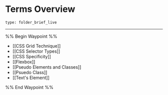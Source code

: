 # Terms Overview
 
```ccard
type: folder_brief_live
```
 
---

%% Begin Waypoint %%
- [[CSS Grid Technique]]
- [[CSS Selector Types]]
- [[CSS Specificity]]
- [[Flexbox]]
- [[Pseudo Elements and Classes]]
- [[Psuedo Class]]
- [[Text's Element]]

%% End Waypoint %%